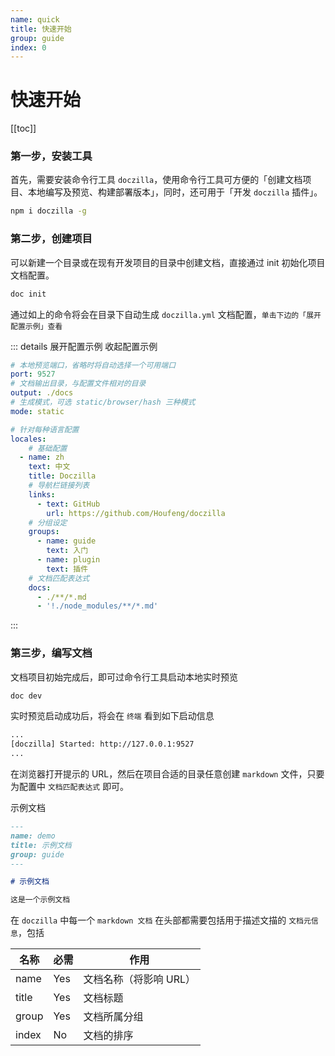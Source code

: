 ```yaml
---
name: quick
title: 快速开始
group: guide
index: 0
---
```


# 快速开始

[[toc]] 

### 第一步，安装工具

首先，需要安装命令行工具 `doczilla`，使用命令行工具可方便的「创建文档项目、本地编写及预览、构建部署版本」，同时，还可用于「开发 `doczilla` 插件」。

```sh
npm i doczilla -g
```

### 第二步，创建项目

可以新建一个目录或在现有开发项目的目录中创建文档，直接通过 init 初始化项目文档配置。

```sh
doc init
```

通过如上的命令将会在目录下自动生成 `doczilla.yml` 文档配置，`单击下边的「展开配置示例」查看`

::: details 展开配置示例 收起配置示例
```yaml
# 本地预览端口，省略时将自动选择一个可用端口
port: 9527
# 文档输出目录，与配置文件相对的目录
output: ./docs
# 生成模式，可选 static/browser/hash 三种模式
mode: static

# 针对每种语言配置
locales:
    # 基础配置
  - name: zh                                        
    text: 中文                                       
    title: Doczilla 
    # 导航栏链接列表
    links:
      - text: GitHub
        url: https://github.com/Houfeng/doczilla
    # 分组设定
    groups:
      - name: guide
        text: 入门
      - name: plugin
        text: 插件    
    # 文档匹配表达式 
    docs:
      - ./**/*.md
      - '!./node_modules/**/*.md'
```
:::


### 第三步，编写文档

文档项目初始完成后，即可过命令行工具启动本地实时预览

```sh
doc dev
```

实时预览启动成功后，将会在 `终端` 看到如下启动信息

```sh
...
[doczilla] Started: http://127.0.0.1:9527
...
```

在浏览器打开提示的 URL，然后在项目合适的目录任意创建 `markdown` 文件，只要为配置中 `文档匹配表达式` 即可。

示例文档

```md
---
name: demo
title: 示例文档
group: guide
---

# 示例文档

这是一个示例文档

```

在 `doczilla` 中每一个 `markdown 文档` 在头部都需要包括用于描述文描的 `文档元信息`，包括

名称     | 必需     | 作用  
------- | ------- | -------  
name    | Yes     | 文档名称（将影响 URL） 
title   | Yes     | 文档标题  
group   | Yes     | 文档所属分组
index   | No      | 文档的排序 